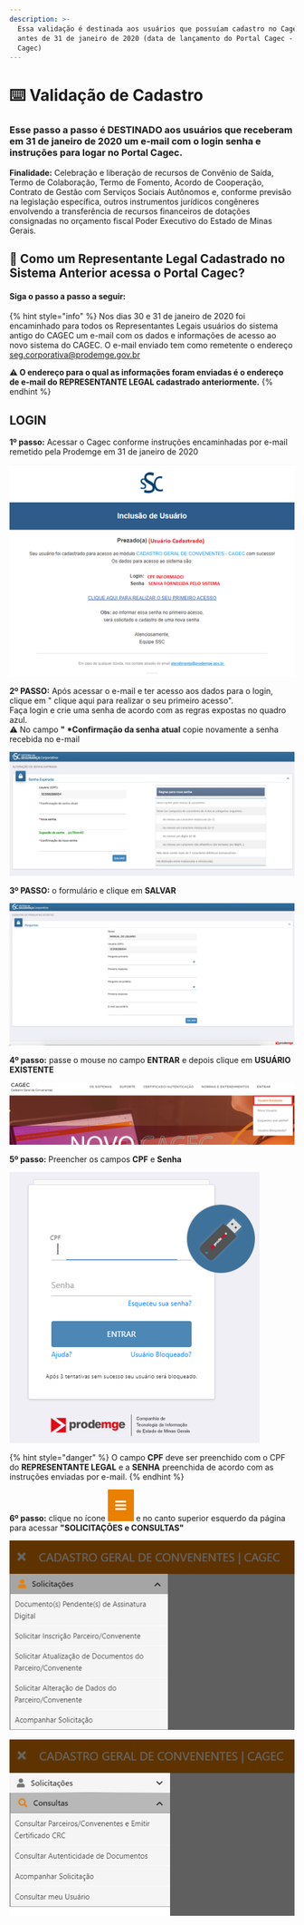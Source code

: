 ```yaml
---
description: >-
  Essa validação é destinada aos usuários que possuíam cadastro no Cagec físico,
  antes de 31 de janeiro de 2020 (data de lançamento do Portal Cagec - o novo
  Cagec)
---
```


# ⌨️  Validação de Cadastro

### Esse passo a passo é **DESTINADO aos usuários que receberam em 31 de janeiro de 2020 um e-mail com o login senha e instruções para logar no Portal Cagec.**

 **Finalidade:** Celebração e liberação de recursos de Convênio de Saída, Termo de Colaboração, Termo de Fomento, Acordo de Cooperação, Contrato de Gestão com Serviços Sociais Autônomos e, conforme previsão na legislação específica, outros instrumentos jurídicos congêneres envolvendo a transferência de recursos financeiros de dotações consignadas no orçamento fiscal Poder Executivo do Estado de Minas Gerais.

## 🔑 Como um Representante Legal Cadastrado no Sistema Anterior acessa o Portal Cagec?

#### Siga o passo a passo a seguir:

{% hint style="info" %}
Nos dias 30 e 31 de janeiro de 2020 foi encaminhado para todos os Representantes Legais usuários do sistema antigo do CAGEC um e-mail com os dados e informações de acesso ao novo sistema do CAGEC. O e-mail enviado tem como remetente o endereço seg.corporativa@prodemge.gov.br

**⚠️ O endereço para o qual as informações foram enviadas é o endereço de e-mail do REPRESENTANTE LEGAL cadastrado anteriormente.**
{% endhint %}

## **LOGIN**

**1º passo:** Acessar o Cagec conforme instruções encaminhadas por e-mail remetido pela Prodemge em 31 de janeiro de 2020

![](../.gitbook/assets/image%20%284%29.png)

 **2º PASSO:** Após acessar o e-mail e ter acesso aos dados para o login, clique em " clique aqui para realizar o seu primeiro acesso".  
Faça login e crie uma senha de acordo com as regras expostas no quadro azul.   
⚠️ No campo **" \*Confirmação da senha atual** copie novamente a senha recebida no e-mail

![](../.gitbook/assets/captura-de-tela-2020-10-18-a-s-17.02.46.png)

**3º PASSO:** o formulário e clique em **SALVAR**

![](../.gitbook/assets/captura-de-tela-2020-10-18-a-s-17.35.21.png)



**4º passo:** passe o mouse no campo **ENTRAR** e depois clique em **USUÁRIO EXISTENTE**

![](../.gitbook/assets/image%20%281%29.png)

**5º passo:** Preencher os campos **CPF** e **Senha**

![](../.gitbook/assets/image%20%2833%29.png)

{% hint style="danger" %}
O campo **CPF** deve ser preenchido com o CPF do **REPRESENTANTE LEGAL** e a **SENHA** preenchida de acordo com as instruções enviadas por e-mail.
{% endhint %}


**6º passo:** clique no ícone ![](../.gitbook/assets/image%20%285%29%20%282%29.png) e no canto superior esquerdo da página para acessar   **"SOLICITAÇÕES e CONSULTAS"**

![](../.gitbook/assets/image%20%284%29%20%283%29.png)

![](../.gitbook/assets/image%20%288%29%20%281%29.png)



